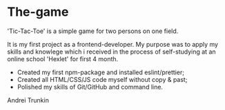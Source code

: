 # The-game

'Tic-Tac-Toe' is a simple game for two persons on one field. 

It is my first project as a frontend-developer. My purpose was to apply my skills and knowlege which i received in the process of self-studying at an online school 'Hexlet' for first 4 month.

- Created my first npm-package and installed eslint/prettier;
- Created all HTML/CSS/JS code myself without copy & past;
- Polished my skills of Git/GitHub and command line.

Andrei Trunkin


